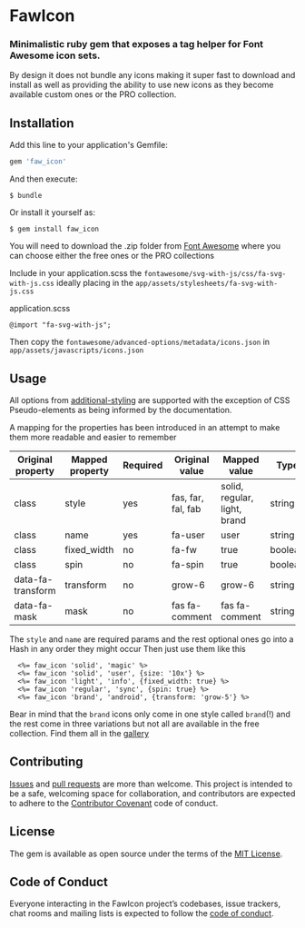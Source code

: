 # FawIcon

### Minimalistic ruby gem that exposes a tag helper for Font Awesome icon sets.

By design it does not bundle any icons making it super fast to download and install 
as well as providing the ability to use new icons as they become available custom ones or the PRO collection.       

## Installation

Add this line to your application's Gemfile:

```ruby
gem 'faw_icon'
```

And then execute:

    $ bundle

Or install it yourself as:

    $ gem install faw_icon
    
You will need to download the .zip folder from [Font Awesome](https://fontawesome.com/get-started/svg-with-js)
where you can choose either the free ones or the PRO collections

Include in your application.scss the `fontawesome/svg-with-js/css/fa-svg-with-js.css` 
ideally placing in the `app/assets/stylesheets/fa-svg-with-js.css` 

application.scss

    @import "fa-svg-with-js";
    
Then copy the `fontawesome/advanced-options/metadata/icons.json` in `app/assets/javascripts/icons.json` 
     
## Usage
All options from [additional-styling](https://fontawesome.com/how-to-use/svg-with-js#additional-styling) are supported with the exception of 
CSS Pseudo-elements as being informed by the documentation.
 
A mapping for the properties has been introduced in an attempt to make them more readable and easier to remember

| Original property | Mapped property | Required | Original value     | Mapped value                 | Type    |
|-------------------|-----------------|----------|--------------------|------------------------------|---------|
| class             | style           | yes      | fas, far, fal, fab | solid, regular, light, brand | string  |
| class             | name            | yes      | fa-user            | user                         | string  |
| class             | fixed_width     | no       | fa-fw              | true                         | boolean |
| class             | spin            | no       | fa-spin            | true                         | boolean |
| data-fa-transform | transform       | no       | grow-6             | grow-6                       | string  |
| data-fa-mask      | mask            | no       | fas fa-comment     | fas fa-comment               | string  |


The `style` and `name` are required params and the rest optional ones go into a Hash in any order they might occur 
Then just use them like this

      <%= faw_icon 'solid', 'magic' %>
      <%= faw_icon 'solid', 'user', {size: '10x'} %>
      <%= faw_icon 'light', 'info', {fixed_width: true} %>
      <%= faw_icon 'regular', 'sync', {spin: true} %>
      <%= faw_icon 'brand', 'android', {transform: 'grow-5'} %>
      
Bear in mind that the `brand` icons only come in one style called `brand`(!) 
and the rest come in three variations but not all are available in the free collection.
Find them all in the [gallery](https://fontawesome.com/icons?d=gallery)      
      
## Contributing

[Issues](https://github.com/alexwebgr/faw_icon/issues) and [pull requests](https://github.com/alexwebgr/faw_icon/pulls) are more than welcome. This project is intended to be a safe, welcoming space for collaboration, and contributors are expected to adhere to the [Contributor Covenant](http://contributor-covenant.org) code of conduct.

## License

The gem is available as open source under the terms of the [MIT License](https://opensource.org/licenses/MIT).

## Code of Conduct

Everyone interacting in the FawIcon project’s codebases, issue trackers, chat rooms and mailing lists is expected to follow the [code of conduct](https://github.com/alexwebgr/faw_icon/blob/master/CODE_OF_CONDUCT.md).
